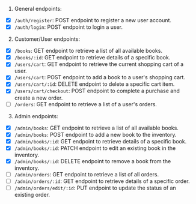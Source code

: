 1. General endpoints:

-  [x] `/auth/register`: POST endpoint to register a new user account.
-  [x] `/auth/login`: POST endpoint to login a user.

2. Customer/User endpoints:

-  [x] `/books`: GET endpoint to retrieve a list of all available books.
-  [x] `/books/:id`: GET endpoint to retrieve details of a specific book.
-  [x] `/users/cart`: GET endpoint to retrieve the current shopping cart of a user.
-  [x] `/users/cart`: POST endpoint to add a book to a user's shopping cart.
- [x] `/users/cart/:id`: DELETE endpoint to delete a specific cart item.
-  [x] `/users/cart/checkout`: POST endpoint to complete a purchase and create a new order.
-  [ ] `/orders`: GET endpoint to retrieve a list of a user's orders.

3. Admin endpoints:

-  [x] `/admin/books`: GET endpoint to retrieve a list of all available books.
-  [x] `/admin/books`: POST endpoint to add a new book to the inventory.
-  [x] `/admin/books/:id`: GET endpoint to retrieve details of a specific book.
-  [x] `/admin/books/:id`: PATCH endpoint to edit an existing book in the inventory.
-  [x] `/admin/books/:id`: DELETE endpoint to remove a book from the inventory.
-  [ ] `/admin/orders`: GET endpoint to retrieve a list of all orders.
-  [ ] `/admin/orders/:id`: GET endpoint to retrieve details of a specific order.
-  [ ] `/admin/orders/edit/:id`: PUT endpoint to update the status of an existing order.
